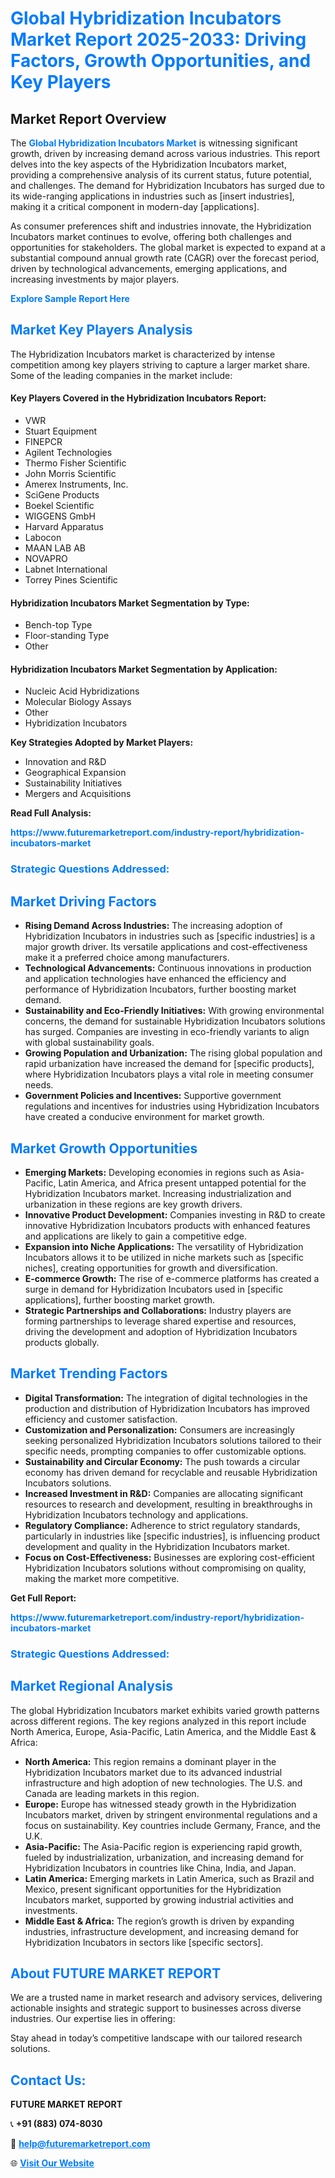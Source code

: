<h1 style="color: #007BFF;">Global Hybridization Incubators Market Report 2025-2033: Driving Factors, Growth Opportunities, and Key Players</h1>

<section id="overview">
<h2>Market Report Overview</h2>
<p>The <a href="https://www.futuremarketreport.com/industry-report/hybridization-incubators-market" style="color: #007BFF; text-decoration: none;"><strong>Global Hybridization Incubators Market</strong></a> is witnessing significant growth, driven by increasing demand across various industries. This report delves into the key aspects of the Hybridization Incubators market, providing a comprehensive analysis of its current status, future potential, and challenges. The demand for Hybridization Incubators has surged due to its wide-ranging applications in industries such as [insert industries], making it a critical component in modern-day [applications].</p>
<p>As consumer preferences shift and industries innovate, the Hybridization Incubators market continues to evolve, offering both challenges and opportunities for stakeholders. The global market is expected to expand at a substantial compound annual growth rate (CAGR) over the forecast period, driven by technological advancements, emerging applications, and increasing investments by major players.</p>
</section>

<section id="overview">
<p><a href="https://www.futuremarketreport.com/request-sample/reportId=128487" style="color: #007BFF; text-decoration: none;"><strong>Explore Sample Report Here</strong></a></p>
</section>

<section id="key-players">
<h2 style="color: #007BFF;">Market Key Players Analysis</h2>
<p>The Hybridization Incubators market is characterized by intense competition among key players striving to capture a larger market share. Some of the leading companies in the market include:</p>
<h4>Key Players Covered in the Hybridization Incubators Report:</h4>
<ul><li>VWR</li><li>Stuart Equipment</li><li>FINEPCR</li><li>Agilent Technologies</li><li>Thermo Fisher Scientific</li><li>John Morris Scientific</li><li>Amerex Instruments, Inc.</li><li>SciGene Products</li><li>Boekel Scientific</li><li>WIGGENS GmbH</li><li>Harvard Apparatus</li><li>Labocon</li><li>MAAN LAB AB</li><li>NOVAPRO</li><li>Labnet International</li><li>Torrey Pines Scientific</li></ul>
<h4>Hybridization Incubators Market Segmentation by Type:</h4>
<ul><li>Bench-top Type</li><li>Floor-standing Type</li><li>Other</li></ul>

<h4>Hybridization Incubators Market Segmentation by Application:</h4>
<ul><li>Nucleic Acid Hybridizations</li><li>Molecular Biology Assays</li><li>Other</li><li>Hybridization Incubators</li></ul>
<p><strong>Key Strategies Adopted by Market Players:</strong></p>
<ul>
<li>Innovation and R&D</li>
<li>Geographical Expansion</li>
<li>Sustainability Initiatives</li>
<li>Mergers and Acquisitions</li>
</ul>
</section>

<section>
<p><strong>Read Full Analysis: </strong></p><a href="https://www.futuremarketreport.com/industry-report/hybridization-incubators-market" style="color: #007BFF; text-decoration: none;"><strong>https://www.futuremarketreport.com/industry-report/hybridization-incubators-market</strong></a>
<h3 style="color: #007BFF;">Strategic Questions Addressed:</h3>
</section>

<section id="driving-factors">
<h2 style="color: #007BFF;">Market Driving Factors</h2>
<ul>
<li><strong>Rising Demand Across Industries:</strong> The increasing adoption of Hybridization Incubators in industries such as [specific industries] is a major growth driver. Its versatile applications and cost-effectiveness make it a preferred choice among manufacturers.</li>
<li><strong>Technological Advancements:</strong> Continuous innovations in production and application technologies have enhanced the efficiency and performance of Hybridization Incubators, further boosting market demand.</li>
<li><strong>Sustainability and Eco-Friendly Initiatives:</strong> With growing environmental concerns, the demand for sustainable Hybridization Incubators solutions has surged. Companies are investing in eco-friendly variants to align with global sustainability goals.</li>
<li><strong>Growing Population and Urbanization:</strong> The rising global population and rapid urbanization have increased the demand for [specific products], where Hybridization Incubators plays a vital role in meeting consumer needs.</li>
<li><strong>Government Policies and Incentives:</strong> Supportive government regulations and incentives for industries using Hybridization Incubators have created a conducive environment for market growth.</li>
</ul>
</section>

<section id="growth-opportunities">
<h2 style="color: #007BFF;">Market Growth Opportunities</h2>
<ul>
<li><strong>Emerging Markets:</strong> Developing economies in regions such as Asia-Pacific, Latin America, and Africa present untapped potential for the Hybridization Incubators market. Increasing industrialization and urbanization in these regions are key growth drivers.</li>
<li><strong>Innovative Product Development:</strong> Companies investing in R&D to create innovative Hybridization Incubators products with enhanced features and applications are likely to gain a competitive edge.</li>
<li><strong>Expansion into Niche Applications:</strong> The versatility of Hybridization Incubators allows it to be utilized in niche markets such as [specific niches], creating opportunities for growth and diversification.</li>
<li><strong>E-commerce Growth:</strong> The rise of e-commerce platforms has created a surge in demand for Hybridization Incubators used in [specific applications], further boosting market growth.</li>
<li><strong>Strategic Partnerships and Collaborations:</strong> Industry players are forming partnerships to leverage shared expertise and resources, driving the development and adoption of Hybridization Incubators products globally.</li>
</ul>
</section>

<section id="trending-factors">
<h2 style="color: #007BFF;">Market Trending Factors</h2>
<ul>
<li><strong>Digital Transformation:</strong> The integration of digital technologies in the production and distribution of Hybridization Incubators has improved efficiency and customer satisfaction.</li>
<li><strong>Customization and Personalization:</strong> Consumers are increasingly seeking personalized Hybridization Incubators solutions tailored to their specific needs, prompting companies to offer customizable options.</li>
<li><strong>Sustainability and Circular Economy:</strong> The push towards a circular economy has driven demand for recyclable and reusable Hybridization Incubators solutions.</li>
<li><strong>Increased Investment in R&D:</strong> Companies are allocating significant resources to research and development, resulting in breakthroughs in Hybridization Incubators technology and applications.</li>
<li><strong>Regulatory Compliance:</strong> Adherence to strict regulatory standards, particularly in industries like [specific industries], is influencing product development and quality in the Hybridization Incubators market.</li>
<li><strong>Focus on Cost-Effectiveness:</strong> Businesses are exploring cost-efficient Hybridization Incubators solutions without compromising on quality, making the market more competitive.</li>
</ul>
</section>

<section>
<p><strong>Get Full Report: </strong></p><a href="https://www.futuremarketreport.com/industry-report/hybridization-incubators-market" style="color: #007BFF; text-decoration: none;"><strong>https://www.futuremarketreport.com/industry-report/hybridization-incubators-market</strong></a>
<h3 style="color: #007BFF;">Strategic Questions Addressed:</h3>
</section>


<section id="regional-analysis">
<h2 style="color: #007BFF;">Market Regional Analysis</h2>
<p>The global Hybridization Incubators market exhibits varied growth patterns across different regions. The key regions analyzed in this report include North America, Europe, Asia-Pacific, Latin America, and the Middle East & Africa:</p>
<ul>
<li><strong>North America:</strong> This region remains a dominant player in the Hybridization Incubators market due to its advanced industrial infrastructure and high adoption of new technologies. The U.S. and Canada are leading markets in this region.</li>
<li><strong>Europe:</strong> Europe has witnessed steady growth in the Hybridization Incubators market, driven by stringent environmental regulations and a focus on sustainability. Key countries include Germany, France, and the U.K.</li>
<li><strong>Asia-Pacific:</strong> The Asia-Pacific region is experiencing rapid growth, fueled by industrialization, urbanization, and increasing demand for Hybridization Incubators in countries like China, India, and Japan.</li>
<li><strong>Latin America:</strong> Emerging markets in Latin America, such as Brazil and Mexico, present significant opportunities for the Hybridization Incubators market, supported by growing industrial activities and investments.</li>
<li><strong>Middle East & Africa:</strong> The region’s growth is driven by expanding industries, infrastructure development, and increasing demand for Hybridization Incubators in sectors like [specific sectors].</li>
</ul>
</section>

<footer>
<h2 style="color: #007BFF;">About FUTURE MARKET REPORT</h2>
<p>We are a trusted name in market research and advisory services, delivering actionable insights and strategic support to businesses across diverse industries. Our expertise lies in offering:</p>

<p>Stay ahead in today’s competitive landscape with our tailored research solutions.</p>

<h2 style="color: #007BFF;">Contact Us:</h2>
<p><strong>FUTURE MARKET REPORT</strong></p>
<p>📞 <strong>+91 (883) 074-8030</strong></p>
<p>📧 <strong><a href="mailto:help@futuremarketreport.com" style="color: #007BFF;">help@futuremarketreport.com</a></strong></p>
<p>🌐 <strong><a href="https://www.futuremarketreport.com/" style="color: #007BFF;">Visit Our Website</a></strong></p>
</footer>